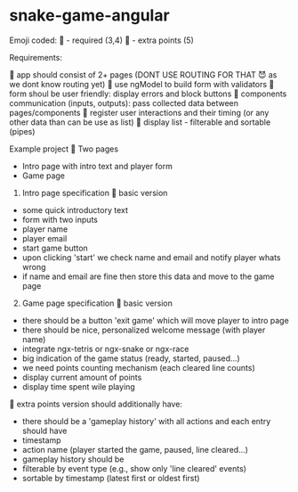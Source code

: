 # snake-game-angular

Emoji coded:
🙏 - required (3,4)
🚀 - extra points (5)

Requirements:

🙏 app should consist of 2+ pages (DONT USE ROUTING FOR THAT 😈 as we dont know routing yet)
🙏 use ngModel to build form with validators
🙏 form shoul be user friendly: display errors and block buttons
🙏 components communication (inputs, outputs): pass collected data between pages/components
🚀 register user interactions and their timing (or any other data than can be use as list)
🚀 display list - filterable and sortable (pipes)

Example project
🙏 Two pages
- Intro page with intro text and player form
- Game page

1. Intro page specification
🙏 basic version

- some quick introductory text
- form with two inputs
- player name
- player email
- start game button
- upon clicking 'start' we check name and email and notify player whats wrong
- if name and email are fine then store this data and move to the game page

2. Game page specification
🙏 basic version
- there should be a button 'exit game' which will move player to intro page
- there should be nice, personalized welcome message (with player name)
- integrate ngx-tetris or ngx-snake or ngx-race
- big indication of the game status (ready, started, paused...)
- we need points counting mechanism (each cleared line counts)
- display current amount of points
- display time spent wile playing

🚀 extra points version should additionally have:

- there should be a 'gameplay history' with all actions and each entry should have
- timestamp
- action name (player started the game, paused, line cleared...)
- gameplay history should be
- filterable by event type (e.g., show only 'line cleared' events)
- sortable by timestamp (latest first or oldest first)
